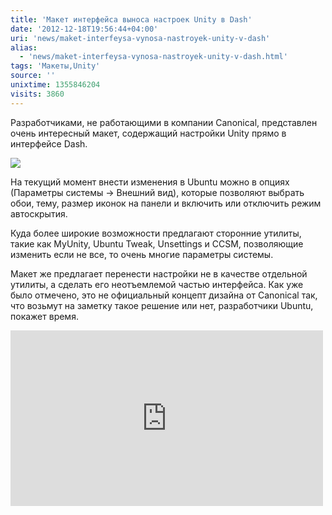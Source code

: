 ```yaml
---
title: 'Макет интерфейса выноса настроек Unity в Dash'
date: '2012-12-18T19:56:44+04:00'
uri: 'news/maket-interfeysa-vynosa-nastroyek-unity-v-dash'
alias: 
  - 'news/maket-interfeysa-vynosa-nastroyek-unity-v-dash.html'
tags: 'Макеты,Unity'
source: ''
unixtime: 1355846204
visits: 3860
---
```

Разработчиками, не работающими в компании Canonical, представлен очень интересный макет, содержащий настройки Unity прямо в интерфейсе Dash.

[![](img/2012/12/18/19-00/unity-8283651043-o.jpg)](img/2012/12/18/19-00/unity-8283651043-o.jpg)

На текущий момент внести изменения в Ubuntu можно в опциях (Параметры системы -> Внешний вид), которые позволяют выбрать обои, тему, размер иконок на панели и включить или отключить режим автоскрытия.

Куда более широкие возможности предлагают сторонние утилиты, такие как MyUnity, Ubuntu Tweak, Unsettings и CCSM, позволяющие изменить если не все, то очень многие параметры системы.

Макет же предлагает перенести настройки не в качестве отдельной утилиты, а сделать его неотъемлемой частью интерфейса. Как уже было отмечено, это не официальный концепт дизайна от Canonical так, что возьмут на заметку такое решение или нет, разработчики Ubuntu, покажет время.

<iframe width="500" height="281" src="https://www.youtube.com/embed/u8l88vsouEc" frameborder="0" allowfullscreen=""></iframe>
